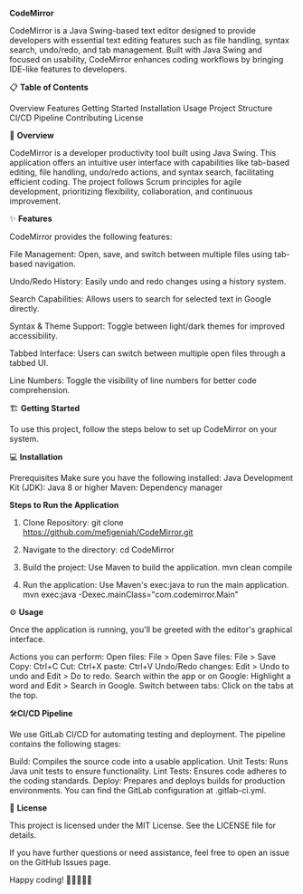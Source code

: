 **CodeMirror**

CodeMirror is a Java Swing-based text editor designed to provide developers with essential text editing features such as file handling, syntax search, undo/redo, and tab management. Built with Java Swing and focused on usability, CodeMirror enhances coding workflows by bringing IDE-like features to developers.

📋 **Table of Contents**

Overview
Features
Getting Started
Installation
Usage
Project Structure
CI/CD Pipeline
Contributing
License

🚀 **Overview**

CodeMirror is a developer productivity tool built using Java Swing. This application offers an intuitive user interface with capabilities like tab-based editing, file handling, undo/redo actions, and syntax search, facilitating efficient coding. The project follows Scrum principles for agile development, prioritizing flexibility, collaboration, and continuous improvement.

✨ **Features**

CodeMirror provides the following features:

File Management:
Open, save, and switch between multiple files using tab-based navigation.

Undo/Redo History:
Easily undo and redo changes using a history system.

Search Capabilities:
Allows users to search for selected text in Google directly.

Syntax & Theme Support:
Toggle between light/dark themes for improved accessibility.

Tabbed Interface:
Users can switch between multiple open files through a tabbed UI.

Line Numbers:
Toggle the visibility of line numbers for better code comprehension.

🏗️ **Getting Started**

To use this project, follow the steps below to set up CodeMirror on your system.

💻 **Installation**

Prerequisites
Make sure you have the following installed:
Java Development Kit (JDK): Java 8 or higher
Maven: Dependency manager

**Steps to Run the Application**


1. Clone Repository:
git clone https://github.com/mefigeniah/CodeMirror.git

2. Navigate to the directory:
cd CodeMirror

3. Build the project:
Use Maven to build the application.
mvn clean compile

4. Run the application:
Use Maven's exec:java to run the main application.
mvn exec:java -Dexec.mainClass="com.codemirror.Main"

⚙️ **Usage**

Once the application is running, you'll be greeted with the editor's graphical interface.

Actions you can perform:
Open files: File > Open
Save files: File > Save
Copy: Ctrl+C
Cut: Ctrl+X
paste: Ctrl+V
Undo/Redo changes:  Edit > Undo to undo and Edit > Do to redo.
Search within the app or on Google: Highlight a word and Edit > Search in Google.
Switch between tabs: Click on the tabs at the top.

🛠️**CI/CD Pipeline**

We use GitLab CI/CD for automating testing and deployment. The pipeline contains the following stages:

Build: Compiles the source code into a usable application.
Unit Tests: Runs Java unit tests to ensure functionality.
Lint Tests: Ensures code adheres to the coding standards.
Deploy: Prepares and deploys builds for production environments.
You can find the GitLab configuration at .gitlab-ci.yml.

📜 **License**

This project is licensed under the MIT License.
See the LICENSE file for details.

If you have further questions or need assistance, feel free to open an issue on the GitHub Issues page.

Happy coding! 🚀👩‍💻👨‍💻
